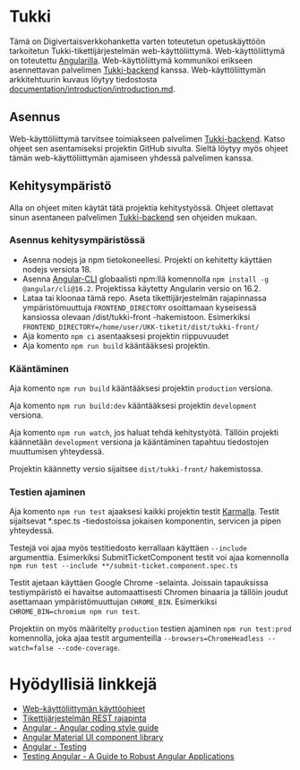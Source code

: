 # Tukki

Tämä on Digivertaisverkkohanketta varten toteutetun opetuskäyttöön tarkoitetun Tukki-tikettijärjestelmän web-käyttöliittymä. Web-käyttöliittymä on toteutettu [Angularilla](https://angular.io/). Web-käyttöliittymä kommunikoi erikseen asennettavan palvelimen [Tukki-backend](https://github.com/Digivertaisverkko/UKK-tiketit-backend) kanssa. Web-käyttöliittymän arkkitehtuurin kuvaus löytyy tiedostosta [documentation/introduction/introduction.md](documentation/introduction/introduction.md).

## Asennus

Web-käyttöliittymä tarvitsee toimiakseen palvelimen [Tukki-backend](https://github.com/Digivertaisverkko/UKK-tiketit-backend). Katso ohjeet sen asentamiseksi projektin GitHub sivulta. Sieltä löytyy myös ohjeet tämän web-käyttöliittymän ajamiseen yhdessä palvelimen kanssa.

## Kehitysympäristö

Alla on ohjeet miten käytät tätä projektia kehitystyössä. Ohjeet olettavat sinun asentaneen palvelimen [Tukki-backend](https://github.com/Digivertaisverkko/UKK-tiketit-backend) sen ohjeiden mukaan.

### Asennus kehitysympäristössä

- Asenna nodejs ja npm tietokoneellesi. Projekti on kehitetty käyttäen nodejs versiota 18.
- Asenna [Angular-CLI](https://angular.io/cli) globaalisti npm:llä komennolla `npm install -g @angular/cli@16.2`. Projektissa käytetty Angularin versio on 16.2.
- Lataa tai kloonaa tämä repo. Aseta tikettijärjestelmän rajapinnassa ympäristömuuttuja `FRONTEND_DIRECTORY` osoittamaan kyseisessä kansiossa olevaan /dist/tukki-front -hakemistoon. Esimerkiksi `FRONTEND_DIRECTORY=/home/user/UKK-tiketit/dist/tukki-front/`
- Aja komento `npm ci` asentaaksesi projektin riippuvuudet
- Aja komento `npm run build` kääntääksesi projektin.

### Kääntäminen

Aja komento `npm run build` kääntääksesi projektin `production` versiona.

Aja komento `npm run build:dev` kääntääksesi projektin `development` versiona.

Aja komento `npm run watch`, jos haluat tehdä kehitystyötä. Tällöin projekti käännetään `development` versiona ja kääntäminen tapahtuu tiedostojen muuttumisen yhteydessä.

Projektin käännetty versio sijaitsee `dist/tukki-front/` hakemistossa.

### Testien ajaminen

Aja komento `npm run test` ajaaksesi kaikki projektin testit [Karmalla](https://karma-runner.github.io). Testit sijaitsevat *.spec.ts -tiedostoissa jokaisen komponentin, servicen ja pipen yhteydessä.

Testejä voi ajaa myös testitiedosto kerrallaan käyttäen `--include` argumenttia. Esimerkiksi SubmitTicketComponent testit voi ajaa komennolla `npm run test --include **/submit-ticket.component.spec.ts`

Testit ajetaan käyttäen Google Chrome -selainta. Joissain tapauksissa testiympäristö ei havaitse automaattisesti Chromen binaaria ja tällöin joudut asettamaan ympäristömuuttujan `CHROME_BIN`. Esimerkiksi `CHROME_BIN=chromium npm run test`.

Projektiin on myös määritelty `production` testien ajaminen `npm run test:prod` komennolla, joka ajaa testit argumenteilla `--browsers=ChromeHeadless --watch=false --code-coverage`.

# Hyödyllisiä linkkejä

* [Web-käyttöliittymän käyttöohjeet](https://github.com/Digivertaisverkko/UKK-tiketit/wiki)
* [Tikettijärjestelmän REST rajapinta](https://github.com/Digivertaisverkko/UKK-tiketit-backend/blob/main/docs/rajapinta/api.md)
* [Angular - Angular coding style guide](https://angular.io/guide/styleguide#overall-structural-guidelines)
* [Angular Material UI component library](https://material.angular.io/)
* [Angular - Testing](https://angular.io/guide/testing)
* [Testing Angular - A Guide to Robust Angular Applications](https://testing-angular.com/)
